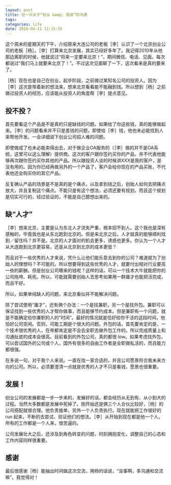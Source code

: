 ```yaml
---
layout: post
title: 记一次关于“创业 &amp; 投资”的沟通
tags:
categories: life
date: 2016-04-11 11:15:55
---
```


这个周末的星期天的下午，介绍原来大连公司的老板［李］认识了一个北京创业公司的老板［杨］。［李］打算来北京发展，其实已经好多年了。我记得2010年从他那边离职的时侯，他就说过“将来一定要来北京！”，期间微信、电话、见面，每次都说过“我们马上就要来北京了！”。不过这次见面聊了一下，这次看来是真的要来了。

［杨］现在也是自己在创业，起步阶段，之前做过某知名公司的投资人。因为［李］这次是带着新的想法来，想来北京看看能不能融到钱。所以想到［杨］之前做过投资人的经历，应该能从投资人的角度帮［李］提点意见。

## 投不投？

首先要看这个产品是不是真的只是缺钱的问题。如果给了你这些钱，真的能够做起来。［李］的问题看来并不只是差钱的问题，即使给［李］钱，他也未必能找到人来帮他开发。一会详细说下创业公司招人难的问题。

即使做成了也未必能卖得出去，对于做企业OA服务的（［李］做的并不是OA系统，这里可以这么理解）提供商。这次的客户跟你签约买你的产品，并不代表他能够再次跟你签约买你其他的产品。所以跟投资人谈的时候讲XXX是我的客户，是没有用的。因为你已经再做另外的一个产品了，客户会给你现在的产品买账，不代表他还会购买你的其它产品。

反复确认产品的场景是不是真的是个痛点，以及拿到钱之后，创始人如何去把痛点放大，并且复制这个痛点。不能只是有这个想法，必须还要有规划。而且这个规划是切实可行的，经过验证的，不能是自己臆想出来的。

## 缺“人才”

［李］想来北京，主要是认为东北人才流失严重，根本招不到人。这个我也是深有感触的，毕竟我也是从东北跑到北京的。但是来北京之后，人才就真的能够顺利找到／留住吗？并不是。北京的人才面对的机会更多，诱惑也更多。你认为一个人才从大连跑到北京更容易，还是从北京到北京的成本更低？

而且对于一些优秀的人才来说，凭什么让他们能乐意去到你的公司？难道就为了创始人的理想吗？不可能的。所以想要得到这些优秀的人才，就要付出相对行业要高一些的薪酬。但是创业公司哪来的钱呢？这样的话，可以一个技术大牛就能把你的公司拖垮、耗死。所以，可能就需要创始人去思考如果用一群庸才也能把活完成，而且干好。

所以，如果单纯缺人的问题，来北京看似并不能解决问题。

除了尝试使用“庸才”，还有俩个办法：一个是找兼职，另一个是找外包。兼职可以保证找到一些优秀的人才帮你做事，而且能够节约成本。但是兼职有一个问题，就是不能确定给你兼职的人的“时间”。最好的情况就是恰好给你干活的这段时间，他恰好公司空闲。否则，可能工期是个很大的问题。外包的话，首先要肯定的是，一个技术很优秀的人，在帝都肯定是不会去全职去做外包工作的。所以完成质量上和沟通扯皮的成本会很高。目前看到的外包公司，真的都很 low。如果考虑找外包，可以尝试国外的公司或个人，国外有很多的自由工作者是全职做私活的，而且能力都很强。

在多说一句，对于我个人来说。一直在找一家合适的，并且公司愿景符合我未来方向的公司。所以，必须要澄清一点就是优秀的人才不只是看钱，愿景也很重要。

## 发展！

创业公司的发展都是一步一步来的，发展好的话，都会经历从无到有、从小到大的过程。当然大多数都是发展中死掉了。刚开始还是俩三个人合伙比较好，［杨］的公司搭配就很合理。他负责接单，另外一个人负责执行。现在就能把工作很好的 run 起来，不断的去尝试、验证他们的想法。［李］从开始到现在都是他一个人，所有的工作都是一个人来，很苦逼的。

公司发展壮大之后，还涉及到角色转变的问题，时刻拥抱变化，调整自己的心态和工作内容同样很重要。

## 感谢

最后很感谢［杨］能抽出时间做这次交流，用杨的话说，“没事啊，多沟通和交流嘛”。我觉得对！
